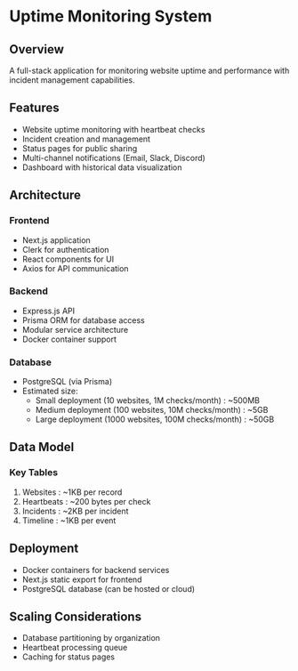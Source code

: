 # Uptime Monitoring System

## Overview

A full-stack application for monitoring website uptime and performance with incident management capabilities.

## Features

- Website uptime monitoring with heartbeat checks
- Incident creation and management
- Status pages for public sharing
- Multi-channel notifications (Email, Slack, Discord)
- Dashboard with historical data visualization

## Architecture

### Frontend

- Next.js application
- Clerk for authentication
- React components for UI
- Axios for API communication

### Backend

- Express.js API
- Prisma ORM for database access
- Modular service architecture
- Docker container support

### Database

- PostgreSQL (via Prisma)
- Estimated size:
    - Small deployment (10 websites, 1M checks/month) : ~500MB
    - Medium deployment (100 websites, 10M checks/month) : ~5GB
    - Large deployment (1000 websites, 100M checks/month) : ~50GB

## Data Model

### Key Tables

1. Websites : ~1KB per record
2. Heartbeats : ~200 bytes per check
3. Incidents : ~2KB per incident
4. Timeline : ~1KB per event

## Deployment

- Docker containers for backend services
- Next.js static export for frontend
- PostgreSQL database (can be hosted or cloud)

## Scaling Considerations

- Database partitioning by organization
- Heartbeat processing queue
- Caching for status pages
